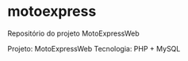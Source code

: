 motoexpress
===========

Repositório do projeto MotoExpressWeb

Projeto: MotoExpressWeb
Tecnologia: PHP + MySQL
